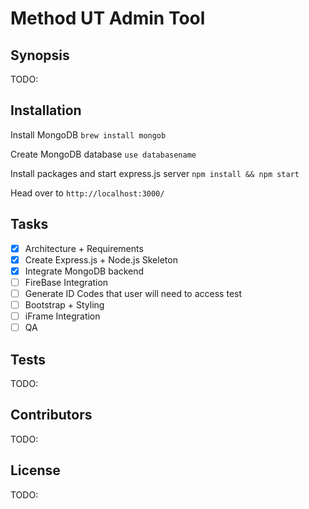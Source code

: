 # Method UT Admin Tool

## Synopsis

TODO:

## Installation

Install MongoDB `brew install mongob`

Create MongoDB database `use databasename`

Install packages and start express.js server `npm install && npm start`

Head over to `http://localhost:3000/`


## Tasks

- [x] Architecture + Requirements
- [x] Create Express.js + Node.js Skeleton
- [x] Integrate MongoDB backend
- [ ] FireBase Integration
- [ ] Generate ID Codes that user will need to access test
- [ ] Bootstrap + Styling
- [ ] iFrame Integration
- [ ] QA

## Tests

TODO:

## Contributors

TODO:

## License

TODO:
